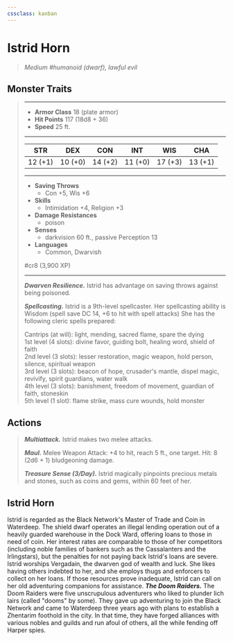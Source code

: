 ```yaml
---
cssclass: kanban
---
```


# Istrid Horn
>*Medium #humanoid (dwarf), lawful evil*
## Monster Traits
>___
>- **Armor Class** 18 (plate armor)
>- **Hit Points** 117 (18d8 + 36)
>- **Speed** 25 ft.
>___
>|STR|DEX|CON|INT|WIS|CHA|
>|:---:|:---:|:---:|:---:|:---:|:---:|
>|12 (+1)|10 (+0)|14 (+2)|11 (+0)|17 (+3)|13 (+1)|
>___
>- **Saving Throws**
>	 - Con +5, Wis +6
>- **Skills**
>	 - Intimidation +4, Religion +3
>- **Damage Resistances**
>	 - poison
>- **Senses**
>	 - darkvision 60 ft., passive Perception 13
>- **Languages**
>	 - Common, Dwarvish
>
> #cr8 (3,900 XP)
>___
>***Dwarven Resilience.*** Istrid has advantage on saving throws against being poisoned.  
>
>***Spellcasting.*** Istrid is a 9th-level spellcaster. Her spellcasting ability is Wisdom (spell save DC 14, +6 to hit with spell attacks) She has the following cleric spells prepared:  
>
>Cantrips (at will): light, mending, sacred flame, spare the dying  
>1st level (4 slots): divine favor, guiding bolt, healing word, shield of faith  
>2nd level (3 slots): lesser restoration, magic weapon, hold person, silence, spiritual weapon  
>3rd level (3 slots): beacon of hope, crusader's mantle, dispel magic, revivify, spirit guardians, water walk  
>4th level (3 slots): banishment, freedom of movement, guardian of faith, stoneskin  
>5th level (1 slot): flame strike, mass cure wounds, hold monster  
>
## Actions
>***Multiattack.*** Istrid makes two melee attacks.  
>
>***Maul.*** Melee Weapon Attack: +4 to hit, reach 5 ft., one target. Hit: 8 (2d6 + 1) bludgeoning damage.  
>
>***Treasure Sense (3/Day).*** Istrid magically pinpoints precious metals and stones, such as coins and gems, within 60 feet of her.
## Istrid Horn
Istrid is regarded as the Black Network's Master of Trade and Coin in Waterdeep. The shield dwarf operates an illegal lending operation out of a heavily guarded warehouse in the Dock Ward, offering loans to those in need of coin. Her interest rates are comparable to those of her competitors (including noble families of bankers such as the Cassalanters and the Irlingstars), but the penalties for not paying back Istrid's loans are severe.
Istrid worships Vergadain, the dwarven god of wealth and luck. She likes having others indebted to her, and she employs thugs and enforcers to collect on her loans. If those resources prove inadequate, Istrid can call on her old adventuring companions for assistance.
***The Doom Raiders.*** The Doom Raiders were five unscrupulous adventurers who liked to plunder lich lairs (called "dooms" by some). They gave up adventuring to join the Black Network and came to Waterdeep three years ago with plans to establish a Zhentarim foothold in the city. In that time, they have forged alliances with various nobles and guilds and run afoul of others, all the while fending off Harper spies.